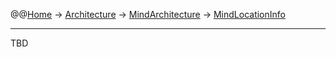 @@[Home](Home.md) -> [Architecture](Architecture.md) -> [MindArchitecture](MindArchitecture.md) -> [MindLocationInfo](MindLocationInfo.md)



---


TBD
